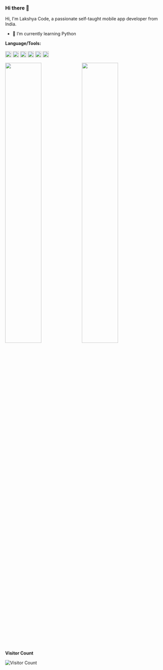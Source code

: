 

<!--
**uttusharma/uttusharma** is a ✨ _special_ ✨ repository because its `README.md` (this file) appears on your GitHub profile.
### Hi there 👋

[![Top Langs](https://github-readme-stats.vercel.app/api/top-langs/?username=uttusharma)](https://github.com/GodBishtji/github-readme-stats)

Here are some ideas to get you started:

- 🔭 I’m currently working on ...
- 🌱 I’m currently learning ...
- 👯 I’m looking to collaborate on ...
- 🤔 I’m looking for help with ...
- 💬 Ask me about ...
- 📫 How to reach me: ...
- 😄 Pronouns: ...
- ⚡ Fun fact: ...
-->


### Hi there 👋
Hi, I'm Lakshya Code, a passionate self-taught mobile app developer from India.

- 🌱 I’m currently learning Python

**Language/Tools:** <br><br>
<code><img height="20" src="https://github.com/uttusharma/uttusharma/raw/master/assets/images/dart_ico.png"></code>
<code><img height="20" src="https://github.com/uttusharma/uttusharma/raw/master/assets/images/cpp.png"></code>
<code><img height="20" src="https://github.com/uttusharma/uttusharma/raw/master/assets/images/py.png"></code>
<code><img height="20" src="https://github.com/uttusharma/uttusharma/raw/master/assets/images/flutter.png"></code>
<code><img height="20" src="https://github.com/uttusharma/uttusharma/raw/master/assets/images/android.png"></code>
<code><img height="20" src="https://github.com/uttusharma/uttusharma/raw/master/assets/images/gcloud.png"></code>    


<p>
  <img width="48%" src="https://github-readme-stats.vercel.app/api?username=uttusharma&show_icons=true&theme=radical&count_private=true&include_all_commits=true" /> 
  <img width="48%" src="https://github-readme-streak-stats.herokuapp.com/?user=uttusharma&theme=radical" />
</p>

**Visitor Count** <br> 

![Visitor Count](https://profile-counter.glitch.me/uttusharma/count.svg)
<!-- <img width="100%" src="https://activity-graph.herokuapp.com/graph?username=uttusharma&theme=rogue" /> -->

<!-- <br>
<img  src="https://github-readme-stats.vercel.app/api?username=uttusharma&show_icons=true&icon_color=0366d6&bg_color=ffffff&hide_title=true" alt="github stats for uttusharma">
 -->
